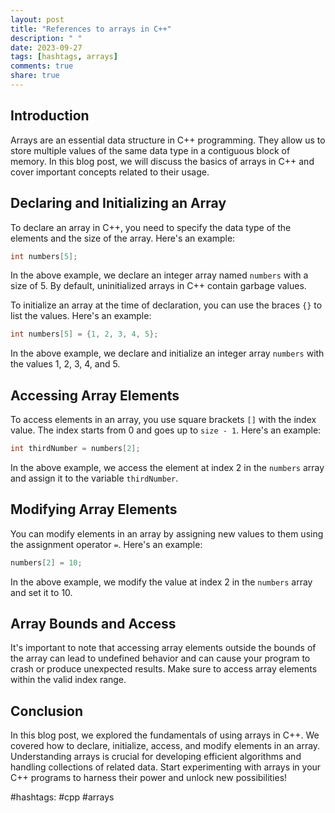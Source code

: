 ```yaml
---
layout: post
title: "References to arrays in C++"
description: " "
date: 2023-09-27
tags: [hashtags, arrays]
comments: true
share: true
---
```


## Introduction
Arrays are an essential data structure in C++ programming. They allow us to store multiple values of the same data type in a contiguous block of memory. In this blog post, we will discuss the basics of arrays in C++ and cover important concepts related to their usage.

## Declaring and Initializing an Array
To declare an array in C++, you need to specify the data type of the elements and the size of the array. Here's an example:

```cpp
int numbers[5];
```
In the above example, we declare an integer array named `numbers` with a size of 5. By default, uninitialized arrays in C++ contain garbage values.

To initialize an array at the time of declaration, you can use the braces `{}` to list the values. Here's an example:

```cpp
int numbers[5] = {1, 2, 3, 4, 5};
```
In the above example, we declare and initialize an integer array `numbers` with the values 1, 2, 3, 4, and 5.

## Accessing Array Elements
To access elements in an array, you use square brackets `[]` with the index value. The index starts from 0 and goes up to `size - 1`. Here's an example:

```cpp
int thirdNumber = numbers[2];
```
In the above example, we access the element at index 2 in the `numbers` array and assign it to the variable `thirdNumber`.

## Modifying Array Elements
You can modify elements in an array by assigning new values to them using the assignment operator `=`. Here's an example:

```cpp
numbers[2] = 10;
```
In the above example, we modify the value at index 2 in the `numbers` array and set it to 10.

## Array Bounds and Access
It's important to note that accessing array elements outside the bounds of the array can lead to undefined behavior and can cause your program to crash or produce unexpected results. Make sure to access array elements within the valid index range.

## Conclusion
In this blog post, we explored the fundamentals of using arrays in C++. We covered how to declare, initialize, access, and modify elements in an array. Understanding arrays is crucial for developing efficient algorithms and handling collections of related data. Start experimenting with arrays in your C++ programs to harness their power and unlock new possibilities!

#hashtags: #cpp #arrays